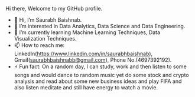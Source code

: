 Hi there, Welcome to my GitHub profile.

- 👋 Hi, I’m Saurabh Baishnab.
- 👀 I’m interested in Data Analytics, Data Science and Data Engineering. 
- 🌱 I’m currently learning Machine Learning Techniques, Data Visualization Techniques. 
- 📫 How to reach me: LinkedIn(https://www.linkedin.com/in/saurabhbaishnab), Gmail(saurabhbaishnabb@gmail.com), Phone No.(4697392192). 
- ⚡ Fun fact: On a random day, I can study, work and then listen to some songs and would dance to random music yet do some stock and crypto analysis and read about some new business ideas and play FIFA and also listen meditate and still have energy to watch a movie.
